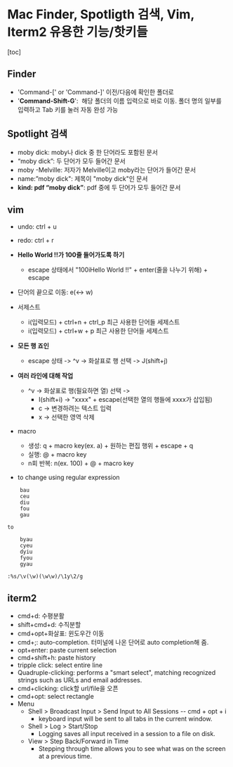 # Mac Finder, Spotligth 검색, Vim, Iterm2 유용한 기능/핫키들

[toc]

## Finder
- 'Command-['	or 'Command-]'	이전/다음에 확인한 폴더로
- '**Command-Shift-G**':  해당 폴더의 이름 입력으로 바로 이동. 폴더 명의 일부를 입력하고 Tab 키를 눌러 자동 완성 가능

## Spotlight 검색
- moby dick: moby나 dick 중 한 단어라도 포함된 문서
- “moby dick”: 두 단어가 모두 들어간 문서
- moby -Melville: 저자가 Melville이고 moby라는 단어가 들어간 문서
- name:”moby dick": 제목이 "moby dick"인 문서
- **kind: pdf “moby dick”**: pdf 중에 두 단어가 모두 들어간 문서

## vim
- undo: ctrl + u
- redo: ctrl + r

- **Hello World !!가 100줄 들어가도록 하기**
	- escape 상태에서 "100iHello World !!" + enter(줄을 나누기 위해) + escape

- 단어의 끝으로 이동: e(<-> w)

- 서제스트
	- i(입력모드) + ctrl+n + ctrl_p 최근 사용한 단어들 세제스트
	- i(입력모드) + ctrl+w + p 최근 사용한 단어들 세제스트

- **모든 행 죠인**
	- escape 상태 -> ^v -> 화살표로 행 선택 -> J(shift+j)

- **여러 라인에 대해 작업**
	- ^v -> 화살표로 행(필요하면 열) 선택 ->
		- I(shift+i) -> "xxxx" + escape(선택한 열의 행들에 xxxx가 삽입됨)
		- c -> 변경하려는 텍스트 입력
		- x -> 선택한 영역 삭제
- macro
	- 생성: q + macro key(ex. a) + 원하는 편집 행위 + escape + q
	- 실행: @ + macro key
    - n회 반복: n(ex. 100) + @ + macro key

- to change using regular expression

```
    bau
    ceu
    diu
    fou
    gau
```

    to

```
    byau
    cyeu
    dyiu
    fyou
    gyau
```

`:%s/\v(\w)(\w\w)/\1y\2/g`

## iterm2
- cmd+d: 수평분활
- shift+cmd+d: 수직분할
- cmd+opt+화살표: 윈도우간 이동
- cmd+;: auto-completion. 터미널에 나온 단어로 auto completion해 줌.
- opt+enter: paste current selection
- cmd+shift+h: paste history
- tripple click: select entire line
- Quadruple-clicking: performs a "smart select", matching recognized strings such as URLs and email addresses.
- cmd+clicking: click할 url/file을 오픈
- cmd+opt: select rectangle
- Menu
	- Shell > Broadcast Input > Send Input to All Sessions -- cmd + opt + i
		- keyboard input will be sent to all tabs in the current window.
	- Shell > Log > Start/Stop
		- Logging saves all input received in a session to a file on disk.
	- View > Step Back/Forward in Time
		- Stepping through time allows you to see what was on the screen at a previous time.
